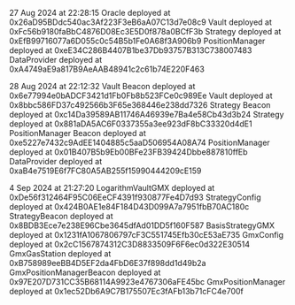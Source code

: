 27 Aug 2024 at 22:28:15
Oracle deployed at 0x26aD95BDdc540ac3Af223F3eB6aA07C13d7e08c9
Vault deployed at 0xFc56b9180faBbC4876D08Ec3E5D0f878a0BCfF3b
Strategy deployed at 0xEfB99716077a6D055c0c54B5b1Fe0A68f3A906b9
PositionManager deployed at 0xeE34C286B4407B1be37Db93757B313C738007483
DataProvider deployed at 0xA4749aE9a817B9AeAAB48941c2c61b74E220F463

28 Aug 2024 at 22:12:32
Vault Beacon deployed at 0x6e77994e0bADCF3421d1Fb0Fb8b523FCe0c989Ee
Vault deployed at 0x8bbc586FD37c492566b3F65e368446e238dd7326
Strategy Beacon deployed at 0xc14Da39589AB11746A46939e7Ba4e58Cb43d3b24
Strategy deployed at 0x881aDA5AC6F0337355a3ee923dF8bC33320d4dE1
PositionManager Beacon deployed at 0xe5227e7432c9AdEE1404885c5aaD506954A08A74
PositionManager deployed at 0x01B407B5b9Eb00BFe23FB39424Dbbe887810ffEb
DataProvider deployed at 0xaB4e7519E6f7FC80A5AB255f15990444209cE159

4 Sep 2024 at 21:27:20
LogarithmVaultGMX deployed at 0xDe56f312464F95C06EeCF4391f930877Fe4D7d93
StrategyConfig deployed at 0x424B0AE1e84F184D43D099A7a7951fbB70AC180c
StrategyBeacon deployed at 0x8BDB3Ece7e238E96Cbe3645dfAd01DD5f160F587
BasisStrategyGMX deployed at 0x1231fA1067806797cF3C551745Efb30cE53aE735
GmxConfig deployed at 0x2cC1567874312C3D8833509F6F6ec0d322E30514
GmxGasStation deployed at 0xB758989eeBB4D5EF2da4FbD6E37f898dd1d49b2a
GmxPositionManagerBeacon deployed at 0x97E207D731CC35B68114A9923e4767306aFE45bc
GmxPositionManager deployed at 0x1ec52Db6A9C7B175507Ec3fAFb13b71cFC4e700f


